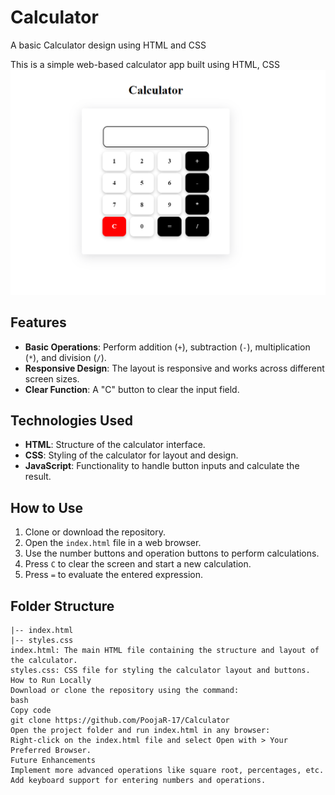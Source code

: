 # Calculator
A basic Calculator design using HTML and CSS

This is a simple web-based calculator app built using HTML, CSS
![Calculator](https://github.com/PoojaR-17/Calculator/blob/main/Calculator.png)

## Features

- **Basic Operations**: Perform addition (`+`), subtraction (`-`), multiplication (`*`), and division (`/`).
- **Responsive Design**: The layout is responsive and works across different screen sizes.
- **Clear Function**: A "C" button to clear the input field.

## Technologies Used

- **HTML**: Structure of the calculator interface.
- **CSS**: Styling of the calculator for layout and design.
- **JavaScript**: Functionality to handle button inputs and calculate the result.

## How to Use

1. Clone or download the repository.
2. Open the `index.html` file in a web browser.
3. Use the number buttons and operation buttons to perform calculations.
4. Press `C` to clear the screen and start a new calculation.
5. Press `=` to evaluate the entered expression.

## Folder Structure

```plaintext
|-- index.html
|-- styles.css
index.html: The main HTML file containing the structure and layout of the calculator.
styles.css: CSS file for styling the calculator layout and buttons.
How to Run Locally
Download or clone the repository using the command:
bash
Copy code
git clone https://github.com/PoojaR-17/Calculator
Open the project folder and run index.html in any browser:
Right-click on the index.html file and select Open with > Your Preferred Browser.
Future Enhancements
Implement more advanced operations like square root, percentages, etc.
Add keyboard support for entering numbers and operations.
